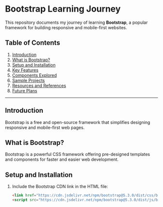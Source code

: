 # Bootstrap Learning Journey

This repository documents my journey of learning **Bootstrap**, a popular framework for building responsive and mobile-first websites.

## Table of Contents
1. [Introduction](#introduction)
2. [What is Bootstrap?](#what-is-bootstrap)
3. [Setup and Installation](#setup-and-installation)
4. [Key Features](#key-features)
5. [Components Explored](#components-explored)
6. [Sample Projects](#sample-projects)
7. [Resources and References](#resources-and-references)
8. [Future Plans](#future-plans)

---

## Introduction
Bootstrap is a free and open-source framework that simplifies designing responsive and mobile-first web pages. 

## What is Bootstrap?
Bootstrap is a powerful CSS framework offering pre-designed templates and components for faster and easier web development.

## Setup and Installation
1. Include the Bootstrap CDN link in the HTML file:
   ```html
   <link href="https://cdn.jsdelivr.net/npm/bootstrap@5.3.0/dist/css/bootstrap.min.css" rel="stylesheet">
   <script src="https://cdn.jsdelivr.net/npm/bootstrap@5.3.0/dist/js/bootstrap.bundle.min.js"></script>
